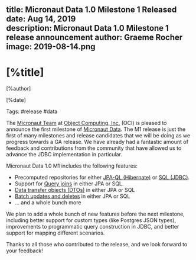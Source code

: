 title: Micronaut Data 1.0 Milestone 1 Released
date: Aug 14, 2019  
description: Micronaut Data 1.0 Milestone 1 release announcement
author: Graeme Rocher
image: 2019-08-14.png
---

# [%title]

[%author]

[%date] 

Tags: #release #data

The [Micronaut Team](https://objectcomputing.com/products/2gm-team) at [Object Computing, Inc.](https://objectcomputing.com/) (OCI) is pleased to announce the first milestone of [Micronaut Data](https://github.com/micronaut-projects/micronaut-data). The M1 release is just the first of many milestones and release candidates that we will be doing as we progress towards a GA release. We have already had a fantastic amount of feedback and contributions from the community that have allowed us to advance the JDBC implementation in particular.

Micronaut Data 1.0 M1 includes the following features:

*   Precomputed repositories for either [JPA-QL (Hibernate)](https://micronaut-projects.github.io/micronaut-data/1.0.x/guide/#quickStart) or [SQL (JDBC)](https://micronaut-projects.github.io/micronaut-data/1.0.x/guide/#sql).
*   Support for [Query joins](https://micronaut-projects.github.io/micronaut-data/1.0.x/guide/#joinQueries) in either JPA or SQL.
*   [Data transfer objects (DTOs)](https://micronaut-projects.github.io/micronaut-data/1.0.x/guide/#dto) in either JPA or SQL
*   [Batch updates and deletes](https://micronaut-projects.github.io/micronaut-data/1.0.x/guide/#dataUpdates) in either JPA or SQL
*   ... and a whole bunch more

We plan to add a whole bunch of new features before the next milestone, including better support for custom types (like Postgres JSON types), improvements to programmatic query construction in JDBC, and better support for mapping different scenarios.

Thanks to all those who contributed to the release, and we look forward to your feedback!
